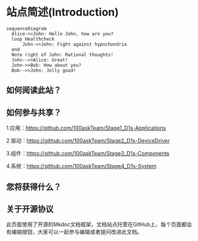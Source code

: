 # 站点简述(Introduction)

``` mermaid
sequenceDiagram
  Alice->>John: Hello John, how are you?
  loop Healthcheck
      John->>John: Fight against hypochondria
  end
  Note right of John: Rational thoughts!
  John-->>Alice: Great!
  John->>Bob: How about you?
  Bob-->>John: Jolly good!
```

## 如何阅读此站？


## 如何参与共享？

1.应用：https://github.com/100askTeam/Stage1_D1s-Applications

2.驱动：https://github.com/100askTeam/Stage2_D1s-DeviceDriver

3.组件：https://github.com/100askTeam/Stage3_D1s-Components

4.系统：https://github.com/100askTeam/Stage4_D1s-System


## 您将获得什么？


## 关于开源协议
  此页面使用了开源的Mkdoc文档框架，文档站点托管在GitHub上，每个页面都会有编辑按钮，大家可以一起参与编辑或者提问改进此文档。
